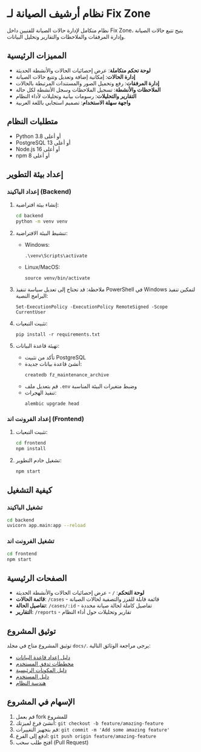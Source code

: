 # نظام أرشيف الصيانة لـ Fix Zone

نظام متكامل لإدارة حالات الصيانة للفنيين داخل Fix Zone، يتيح تتبع حالات الصيانة وإدارة المرفقات والملاحظات والتقارير وتحليل البيانات.

## المميزات الرئيسية

- **لوحة تحكم متكاملة**: عرض إحصائيات الحالات والأنشطة الحديثة
- **إدارة الحالات**: إمكانية إضافة وتعديل وتتبع حالات الصيانة
- **إدارة المرفقات**: رفع وتحميل الصور والمستندات المرتبطة بالحالات
- **الملاحظات والأنشطة**: تسجيل الملاحظات وسجل الأنشطة لكل حالة
- **التقارير والتحليلات**: رسومات بيانية وتحليلات لأداء النظام
- **واجهة سهلة الاستخدام**: تصميم استجابي باللغة العربية

## متطلبات النظام

- Python 3.8 أو أعلى
- PostgreSQL 13 أو أعلى
- Node.js 16 أو أعلى
- npm 8 أو أعلى

## إعداد بيئة التطوير

### إعداد الباكيند (Backend)

1. إنشاء بيئة افتراضية:
   ```bash
   cd backend
   python -m venv venv
   ```

2. تنشيط البيئة الافتراضية:
   - Windows:
     ```
     .\venv\Scripts\activate
     ```
   - Linux/MacOS:
     ```
     source venv/bin/activate
     ```

3. ملاحظة: قد تحتاج إلى تعديل سياسة تنفيذ PowerShell في Windows لتمكين تنفيذ البرامج النصية:
   ```
   Set-ExecutionPolicy -ExecutionPolicy RemoteSigned -Scope CurrentUser
   ```

4. تثبيت التبعيات:
   ```
   pip install -r requirements.txt
   ```

5. تهيئة قاعدة البيانات:
   - تأكد من تثبيت PostgreSQL
   - أنشئ قاعدة بيانات جديدة:
     ```
     createdb fz_maintenance_archive
     ```
   - قم بتعديل ملف `.env` وضبط متغيرات البيئة المناسبة
   - تنفيذ الهجرات:
     ```
     alembic upgrade head
     ```

### إعداد الفرونت اند (Frontend)

1. تثبيت التبعيات:
   ```bash
   cd frontend
   npm install
   ```

2. تشغيل خادم التطوير:
   ```bash
   npm start
   ```

## كيفية التشغيل

### تشغيل الباكيند

```bash
cd backend
uvicorn app.main:app --reload
```

### تشغيل الفرونت اند

```bash
cd frontend
npm start
```

## الصفحات الرئيسية

- **لوحة التحكم**: `/` - عرض إحصائيات الحالات والأنشطة الحديثة
- **قائمة الحالات**: `/cases` - قائمة قابلة للفرز والتصفية لحالات الصيانة
- **تفاصيل الحالة**: `/cases/:id` - تفاصيل كاملة لحالة صيانة محددة
- **التقارير**: `/reports` - تقارير وتحليلات حول أداء النظام

## توثيق المشروع

توثيق المشروع متاح في مجلد `docs/`. يرجى مراجعة الوثائق التالية:

- [دليل إعداد قاعدة البيانات](docs/database_setup.md)
- [مخططات تدفق المستخدم](docs/wireframes/user_flows.md)
- [دليل المكونات الرئيسية](docs/components.md)
- [دليل المستخدم](docs/user_manual.md)
- [هندسة النظام](docs/system_architecture.md)

## الإسهام في المشروع

1. قم بعمل fork للمشروع
2. أنشئ فرع لميزتك: `git checkout -b feature/amazing-feature`
3. قم بتجهيز التغييرات: `git commit -m 'Add some amazing feature'`
4. ادفع إلى الفرع: `git push origin feature/amazing-feature`
5. افتح طلب سحب (Pull Request)
